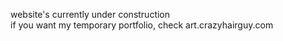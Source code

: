 website's currently under construction  
if you want my temporary portfolio, check art.crazyhairguy.com
